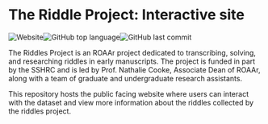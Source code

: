 # The Riddle Project: Interactive site

![Website](https://img.shields.io/website?down_color=lightgrey&down_message=offline&up_color=green&up_message=online&url=https%3A%2F%2Friddleproject.github.io)![GitHub top language](https://img.shields.io/github/languages/top/riddleproject/riddleproject.github.io)![GitHub last commit](https://img.shields.io/github/last-commit/riddleproject/riddleproject.github.io)

The Riddles Project is an ROAAr project dedicated to transcribing, solving, and researching riddles in early manuscripts. The project is funded in part by the SSHRC and is led by Prof. Nathalie Cooke, Associate Dean of ROAAr, along with a team of graduate and undergraduate research assistants.

This repository hosts the public facing website where users can interact with the dataset and view more information about the riddles collected by the riddles project.

